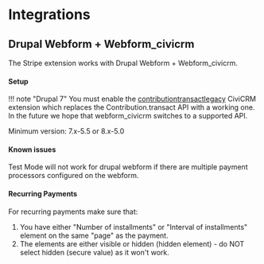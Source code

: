 # Integrations

## Drupal Webform + Webform_civicrm

The Stripe extension works with Drupal Webform + Webform_civicrm.

#### Setup

!!! note "Drupal 7"
    You must enable the [contributiontransactlegacy](https://github.com/mjwconsult/civicrm-contributiontransactlegacy) CiviCRM extension which replaces the Contribution.transact API with a working one. In the
    future we hope that webform_civicrm switches to a supported API.

Minimum version: 7.x-5.5 or 8.x-5.0

#### Known issues

Test Mode will not work for drupal webform if there are multiple payment processors configured on the webform.

#### Recurring Payments

For recurring payments make sure that:

1. You have either "Number of installments" or "Interval of installments" element on the same "page" as the payment.
2. The elements are either visible or hidden (hidden element) - do NOT select hidden (secure value) as it won't work.

